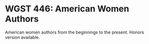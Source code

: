 # WGST 446: American Women Authors

American women authors from the beginnings to the present. Honors version available.